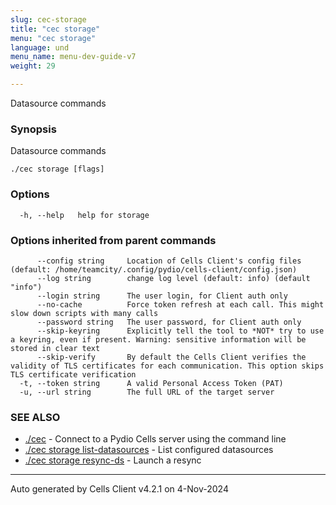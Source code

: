 ```yaml
---
slug: cec-storage
title: "cec storage"
menu: "cec storage"
language: und
menu_name: menu-dev-guide-v7
weight: 29

---
```

Datasource commands

### Synopsis

Datasource commands

```
./cec storage [flags]
```

### Options

```
  -h, --help   help for storage
```

### Options inherited from parent commands

```
      --config string     Location of Cells Client's config files (default: /home/teamcity/.config/pydio/cells-client/config.json)
      --log string        change log level (default: info) (default "info")
      --login string      The user login, for Client auth only
      --no-cache          Force token refresh at each call. This might slow down scripts with many calls
      --password string   The user password, for Client auth only
      --skip-keyring      Explicitly tell the tool to *NOT* try to use a keyring, even if present. Warning: sensitive information will be stored in clear text
      --skip-verify       By default the Cells Client verifies the validity of TLS certificates for each communication. This option skips TLS certificate verification
  -t, --token string      A valid Personal Access Token (PAT)
  -u, --url string        The full URL of the target server
```

### SEE ALSO

* [./cec](../cec)	 - Connect to a Pydio Cells server using the command line
* [./cec storage list-datasources](../cec-storage-list-datasources)	 - List configured datasources
* [./cec storage resync-ds](../cec-storage-resync-ds)	 - Launch a resync


---
Auto generated by  Cells Client v4.2.1 on 4-Nov-2024

